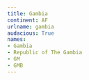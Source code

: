 ```yaml
---
title: Gambia
continent: AF
urlname: gambia
audacious: True
names:
- Gambia
- Republic of The Gambia
- GM
- GMB
---
```

